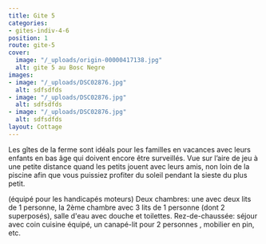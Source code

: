 ```yaml
---
title: Gite 5
categories:
- gites-indiv-4-6
position: 1
route: gite-5
cover:
  image: "/_uploads/origin-00000417138.jpg"
  alt: gite 5 au Bosc Negre
images:
- image: "/_uploads/DSC02876.jpg"
  alt: sdfsdfds
- image: "/_uploads/DSC02876.jpg"
  alt: sdfsdfds
- image: "/_uploads/DSC02876.jpg"
  alt: sdfsdfds
layout: Cottage
---
```


Les gîtes de la ferme sont idéals pour les familles en vacances avec leurs enfants en bas âge qui doivent encore être surveillés. Vue sur l’aire de jeu à une petite distance quand les petits jouent avec leurs amis, non loin de la piscine afin que vous puissiez profiter du soleil pendant la sieste du plus petit.

(équipé pour les handicapés moteurs)
Deux chambres: une avec deux lits de 1 personne, la 2ème chambre avec 3 lits de 1 personne (dont 2 superposés), salle d'eau avec douche et toilettes. Rez-de-chaussée: séjour avec coin cuisine équipé, un canapé-lit pour 2 personnes , mobilier en pin, etc.
